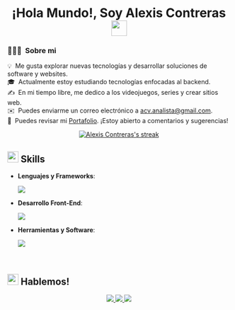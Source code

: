 <h1 align="center"><b>¡Hola Mundo!, <span>Soy Alexis Contreras</span></b><img src="https://media.giphy.com/media/hvRJCLFzcasrR4ia7z/giphy.gif" width="35"></h1>

### 👨🏻‍💻 &nbsp;Sobre mi

💡 &nbsp;Me gusta explorar nuevas tecnologías y desarrollar soluciones de software y websites.\
🎓 &nbsp;Actualmente estoy estudiando tecnologías enfocadas al backend.\
✍️ &nbsp;En mi tiempo libre, me dedico a los videojuegos, series y crear sitios web.\
✉️ &nbsp;Puedes enviarme un correo electrónico a acv.analista@gmail.com.\
📄 &nbsp;Puedes revisar mi [Portafolio](https://www.aledev.cl). ¡Estoy abierto a comentarios y sugerencias!
<br>


<p align="center">
    <a href="https://github.com/alexiscontrerasv">
        <img title="🔥 Get streak stats for your profile at git.io/streak-stats" alt="Alexis Contreras's streak" src="https://github-readme-streak-stats.herokuapp.com/?user=alexiscontrerasv&theme=black-ice&hide_border=true&stroke=0000&background=060A0CD0"/>
    </a>
</p>


## <img src="https://media2.giphy.com/media/QssGEmpkyEOhBCb7e1/giphy.gif?cid=ecf05e47a0n3gi1bfqntqmob8g9aid1oyj2wr3ds3mg700bl&rid=giphy.gif" width="25"><b> Skills</b>

<p align="center">

- **Lenguajes y Frameworks**:

     <img src="https://skillicons.dev/icons?i=php,js,nodejs,py,laravel,symfony" />
- **Desarrollo Front-End**:

   <img src="https://skillicons.dev/icons?i=html,css,js" />

- **Herramientas y Software**:

    <img src="https://skillicons.dev/icons?i=git,github,vscode,atom,discord" />

<br>
</p>

## <img src="https://media.giphy.com/media/iY8CRBdQXODJSCERIr/giphy.gif" width="25"><b> Hablemos!</b>
<p align="center">
    <a href="">
    <img src="https://skillicons.dev/icons?i=discord" />    
    </a>
    <a href="mailto:acv.analista@gmail.com">
    <img src="https://skillicons.dev/icons?i=gmail" />
    </a>
    <a href="https://www.linkedin.com/in/alexis-contrerasvic/">
    <img src="https://skillicons.dev/icons?i=linkedin" />
    </a>
</p>
